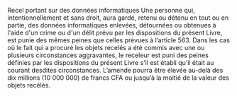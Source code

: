 Recel portant sur des données informatiques
Une personne qui, intentionnellement et sans droit, aura gardé, retenu ou détenu en tout ou en partie, des données informatiques enlevées, détournées ou obtenues à l'aide d'un crime ou d'un délit prévu par les dispositions du présent Livre, est punie des mêmes peines que celles prévues à l’article 563.
Dans les cas où le fait qui a procuré les objets recelés a été commis avec une ou plusieurs circonstances aggravantes, le receleur est puni des peines définies par les dispositions du présent Livre s’il est établi qu’il était au courant desdites circonstances.
L’amende pourra être élevée au-delà des dix millions (10 000 000) de francs CFA ou jusqu’à la moitié de la valeur des objets recélés.